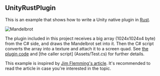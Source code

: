 UnityRustPlugin
---------------

This is an example that shows how to write a Unity native plugin in [Rust][Rust].

![Mandelbrot](http://66.media.tumblr.com/365885c6c0ef6c5a8fe2679969f2f46a/tumblr_oedb20nNKU1qio469o1_640.png)

The plugin included in this project receives a big array (1024x1024x4 byte)
from the C# side, and draws the Mandelbrot set into it. Then the C# script
converts the array into a texture and attach it to a screen quad. See [the
plugin code](Plugin/test_plugin/src/lib.rs) and [the caller script]
(Assets/Test.cs) for further details.

This example is inspired by [Jim Flemming's article][Flemming]. It's recommended
to read the article in case you're interested in the topic.

[Rust]: https://www.rust-lang.org
[Flemming]: https://medium.com/jim-fleming/rust-lang-in-unity3d-eeaeb47f3a77
